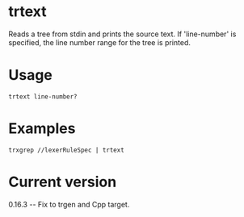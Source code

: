 # trtext

Reads a tree from stdin and prints the source text. If 'line-number' is
specified, the line number range for the tree is printed.

# Usage

    trtext line-number?

# Examples

    trxgrep //lexerRuleSpec | trtext

# Current version

0.16.3 -- Fix to trgen and Cpp target.
